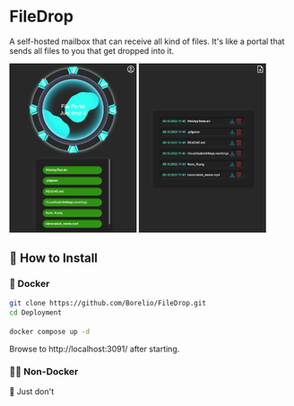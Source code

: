 # FileDrop

A self-hosted mailbox that can receive all kind of files. 
It's like a portal that sends all files to you that get dropped into it.

<div>
    <img src="./Assets/UploadPage.png" width="45%" alt="Upload"/>
    <img src="./Assets/OverviewPage.png" width="45%" alt="Overview"/>
</div>

## 🔧 How to Install

### 🐳 Docker

```bash
git clone https://github.com/Borelio/FileDrop.git
cd Deployment

docker compose up -d
```

Browse to http://localhost:3091/ after starting.

### 💪🏻 Non-Docker

🛑 Just don't
